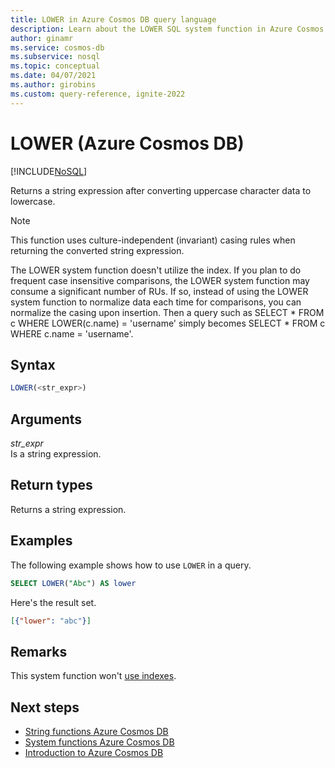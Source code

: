 ```yaml
---
title: LOWER in Azure Cosmos DB query language
description: Learn about the LOWER SQL system function in Azure Cosmos DB to return a string expression after converting uppercase character data to lowercase
author: ginamr
ms.service: cosmos-db
ms.subservice: nosql
ms.topic: conceptual
ms.date: 04/07/2021
ms.author: girobins
ms.custom: query-reference, ignite-2022
---
```

# LOWER (Azure Cosmos DB)
[!INCLUDE[NoSQL](../../includes/appliesto-nosql.md)]

Returns a string expression after converting uppercase character data to lowercase.

> [!NOTE]
> This function uses culture-independent (invariant) casing rules when returning the converted string expression.

The LOWER system function doesn't utilize the index. If you plan to do frequent case insensitive comparisons, the LOWER system function may consume a significant number of RUs. If so, instead of using the LOWER system function to normalize data each time for comparisons, you can normalize the casing upon insertion. Then a query such as SELECT * FROM c WHERE LOWER(c.name) = 'username' simply becomes SELECT * FROM c WHERE c.name = 'username'.

## Syntax
  
```sql
LOWER(<str_expr>)  
```  
  
## Arguments
  
*str_expr*  
   Is a string expression.  
  
## Return types
  
Returns a string expression.  
  
## Examples
  
The following example shows how to use `LOWER` in a query.  
  
```sql
SELECT LOWER("Abc") AS lower
```  
  
 Here's the result set.  
  
```json
[{"lower": "abc"}]
```  

## Remarks

This system function won't [use indexes](../../index-overview.md#index-usage).

## Next steps

- [String functions Azure Cosmos DB](string-functions.md)
- [System functions Azure Cosmos DB](system-functions.yml)
- [Introduction to Azure Cosmos DB](../../introduction.md)
